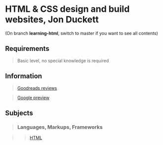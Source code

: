 # HTML & CSS design and build websites, Jon Duckett

(On branch **learning-html**, switch to master if you want to see all contents)

## Requirements

>Basic level, no special knowledge is required

## Information

>[Goodreads reviews](https://www.goodreads.com/book/show/10361330-html-and-css)

>[Google preview](https://books.google.ie/books/about/HTML_and_CSS.html?id=blCyf8XF41sC&printsec=frontcover&source=kp_read_button&redir_esc=y#v=onepage&q&f=false)

## Subjects

>### Languages, Markups, Frameworks

>>[HTML](../subjects/html.md)
